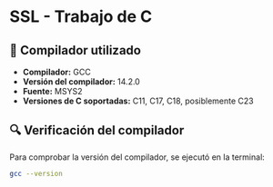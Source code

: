 # SSL - Trabajo de C

## 🔹 Compilador utilizado
- **Compilador:** GCC  
- **Versión del compilador:** 14.2.0  
- **Fuente:** MSYS2  
- **Versiones de C soportadas:** C11, C17, C18, posiblemente C23  

## 🔍 Verificación del compilador
Para comprobar la versión del compilador, se ejecutó en la terminal:  

```sh
gcc --version
